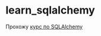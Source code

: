 # learn_sqlalchemy

Прохожу [курс по SQLAlchemy](https://www.youtube.com/playlist?list=PLeLN0qH0-mCXARD_K-USF2wHctxzEVp40)